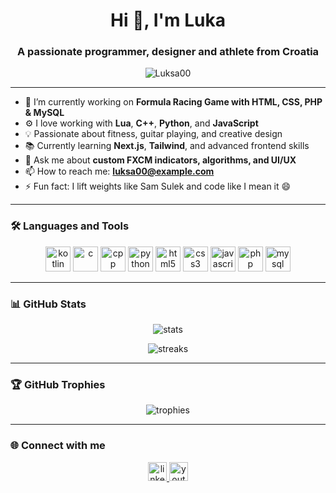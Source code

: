 <h1 align="center">Hi 👋, I'm Luka</h1>
<h3 align="center">A passionate programmer, designer and athlete from Croatia</h3>

<p align="center">
  <img src="https://komarev.com/ghpvc/?username=Luksa00&label=Profile%20views&color=0e75b6&style=flat" alt="Luksa00" />
</p>

---

- 🔭 I’m currently working on **Formula Racing Game with HTML, CSS, PHP & MySQL**
- ⚙️ I love working with **Lua**, **C++**, **Python**, and **JavaScript**
- 💡 Passionate about fitness, guitar playing, and creative design
- 📚 Currently learning **Next.js**, **Tailwind**, and advanced frontend skills
- 💬 Ask me about **custom FXCM indicators, algorithms, and UI/UX**
- 📫 How to reach me: **luksa00@example.com**
- ⚡ Fun fact: I lift weights like Sam Sulek and code like I mean it 😄

---

### 🛠️ Languages and Tools

<p align="center">

  <img src="https://cdn.jsdelivr.net/gh/devicons/devicon/icons/kotlin/kotlin-original.svg" alt="kotlin" width="40" height="40"/>
  <img src="https://cdn.jsdelivr.net/gh/devicons/devicon/icons/c/c-original.svg" alt="c" width="40" height="40"/>
  <img src="https://cdn.jsdelivr.net/gh/devicons/devicon/icons/cplusplus/cplusplus-original.svg" alt="cpp" width="40" height="40"/>
  <img src="https://cdn.jsdelivr.net/gh/devicons/devicon/icons/python/python-original.svg" alt="python" width="40" height="40"/>
  <img src="https://cdn.jsdelivr.net/gh/devicons/devicon/icons/html5/html5-original.svg" alt="html5" width="40" height="40"/>
  <img src="https://cdn.jsdelivr.net/gh/devicons/devicon/icons/css3/css3-original.svg" alt="css3" width="40" height="40"/>
  <img src="https://cdn.jsdelivr.net/gh/devicons/devicon/icons/javascript/javascript-original.svg" alt="javascript" width="40" height="40"/>
  <img src="https://cdn.jsdelivr.net/gh/devicons/devicon/icons/php/php-original.svg" alt="php" width="40" height="40"/>
  <img src="https://cdn.jsdelivr.net/gh/devicons/devicon/icons/mysql/mysql-original.svg" alt="mysql" width="40" height="40"/>
 

  
</p>

---

### 📊 GitHub Stats

<p align="center">
  <img src="https://github-readme-stats.vercel.app/api?username=Luksa00&show_icons=true&theme=radical" alt="stats" />
</p>

<p align="center">
  <img src="https://github-readme-streak-stats.herokuapp.com/?user=Luksa00&theme=radical" alt="streaks" />
</p>

---

### 🏆 GitHub Trophies

<p align="center">
  <img src="https://github-profile-trophy.vercel.app/?username=Luksa00&theme=algolia" alt="trophies" />
</p>

---

### 🌐 Connect with me

<p align="center">
  <a href="https://linkedin.com/in/yourprofile" target="_blank">
    <img src="https://cdn.jsdelivr.net/gh/devicons/devicon/icons/linkedin/linkedin-original.svg" alt="linkedin" width="30" />
  </a>
  <a href="https://youtube.com/@yourchannel" target="_blank">
    <img src="https://www.vectorlogo.zone/logos/youtube/youtube-icon.svg" alt="youtube" width="30" />
  </a>
</p>
